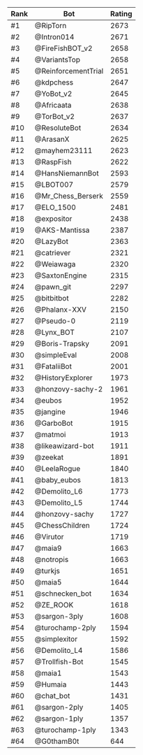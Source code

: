 Rank|Bot|Rating
---|---|---
#1|@RipTorn|2673
#2|@Intron014|2671
#3|@FireFishBOT_v2|2658
#4|@VariantsTop|2658
#5|@ReinforcementTrial|2651
#6|@kdpchess|2647
#7|@YoBot_v2|2645
#8|@Africaata|2638
#9|@TorBot_v2|2637
#10|@ResoluteBot|2634
#11|@ArasanX|2625
#12|@mayhem23111|2623
#13|@RaspFish|2622
#14|@HansNiemannBot|2593
#15|@LBOT007|2579
#16|@Mr_Chess_Berserk|2559
#17|@ELO_1500|2481
#18|@expositor|2438
#19|@AKS-Mantissa|2387
#20|@LazyBot|2363
#21|@catriever|2321
#22|@Weiawaga|2320
#23|@SaxtonEngine|2315
#24|@pawn_git|2297
#25|@bitbitbot|2282
#26|@Phalanx-XXV|2150
#27|@Pseudo-0|2119
#28|@Lynx_BOT|2107
#29|@Boris-Trapsky|2091
#30|@simpleEval|2008
#31|@FataliiBot|2001
#32|@HistoryExplorer|1973
#33|@honzovy-sachy-2|1961
#34|@eubos|1952
#35|@jangine|1946
#36|@GarboBot|1915
#37|@matmoi|1913
#38|@likeawizard-bot|1911
#39|@zeekat|1891
#40|@LeelaRogue|1840
#41|@baby_eubos|1813
#42|@Demolito_L6|1773
#43|@Demolito_L5|1744
#44|@honzovy-sachy|1727
#45|@ChessChildren|1724
#46|@Virutor|1719
#47|@maia9|1663
#48|@notropis|1663
#49|@turkjs|1651
#50|@maia5|1644
#51|@schnecken_bot|1634
#52|@ZE_ROOK|1618
#53|@sargon-3ply|1608
#54|@turochamp-2ply|1594
#55|@simplexitor|1592
#56|@Demolito_L4|1586
#57|@Trollfish-Bot|1545
#58|@maia1|1543
#59|@Humaia|1443
#60|@chat_bot|1431
#61|@sargon-2ply|1405
#62|@sargon-1ply|1357
#63|@turochamp-1ply|1343
#64|@G0thamB0t|644

